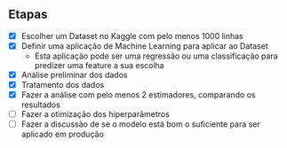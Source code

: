 ## Etapas

- [X] Escolher um Dataset no Kaggle com pelo menos 1000 linhas
- [X] Definir uma aplicação de Machine Learning para aplicar ao Dataset
    - Esta aplicação pode ser uma regressão ou uma classificação para predizer uma feature a sua escolha
- [X] Análise preliminar dos dados
- [X] Tratamento dos dados
- [X] Fazer a análise com pelo menos 2 estimadores, comparando os resultados
- [ ] Fazer a otimização dos hiperparâmetros
- [ ] Fazer a discussão de se o modelo está bom o suficiente para ser aplicado em produção